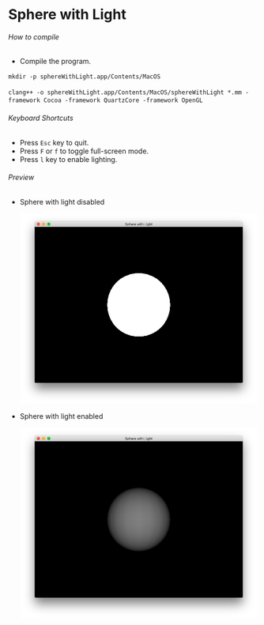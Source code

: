 # Sphere with Light

###### How to compile

-   Compile the program.

```
mkdir -p sphereWithLight.app/Contents/MacOS

clang++ -o sphereWithLight.app/Contents/MacOS/sphereWithLight *.mm -framework Cocoa -framework QuartzCore -framework OpenGL
```

###### Keyboard Shortcuts

-   Press `Esc` key to quit.
-   Press `F` or `f` to toggle full-screen mode.
-   Press `l` key to enable lighting.

###### Preview

-   Sphere with light disabled

    ![sphereWithLightDisabled][rotating-cube-with-light-disabled-image]

-   Sphere with light enabled

    ![sphereWithLightEnabled][rotating-cube-with-light-enabled-image]

[//]: # "Image declaration"
[rotating-cube-with-light-disabled-image]: ./preview/sphereWithLightDisabled.png "Sphere with Light Disabled"
[rotating-cube-with-light-enabled-image]: ./preview/sphereWithLightEnabled.png "Sphere with Light Enabled"
